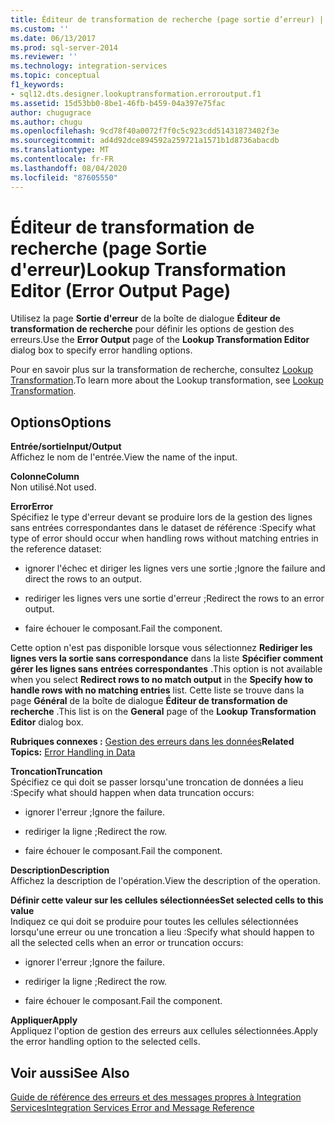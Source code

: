 ```yaml
---
title: Éditeur de transformation de recherche (page sortie d’erreur) | Microsoft Docs
ms.custom: ''
ms.date: 06/13/2017
ms.prod: sql-server-2014
ms.reviewer: ''
ms.technology: integration-services
ms.topic: conceptual
f1_keywords:
- sql12.dts.designer.lookuptransformation.erroroutput.f1
ms.assetid: 15d53bb0-8be1-46fb-b459-04a397e75fac
author: chugugrace
ms.author: chugu
ms.openlocfilehash: 9cd78f40a0072f7f0c5c923cdd51431873402f3e
ms.sourcegitcommit: ad4d92dce894592a259721a1571b1d8736abacdb
ms.translationtype: MT
ms.contentlocale: fr-FR
ms.lasthandoff: 08/04/2020
ms.locfileid: "87605550"
---
```

# <a name="lookup-transformation-editor-error-output-page"></a><span data-ttu-id="8d0a5-102">Éditeur de transformation de recherche (page Sortie d'erreur)</span><span class="sxs-lookup"><span data-stu-id="8d0a5-102">Lookup Transformation Editor (Error Output Page)</span></span>
  <span data-ttu-id="8d0a5-103">Utilisez la page **Sortie d'erreur** de la boîte de dialogue **Éditeur de transformation de recherche** pour définir les options de gestion des erreurs.</span><span class="sxs-lookup"><span data-stu-id="8d0a5-103">Use the **Error Output** page of the **Lookup Transformation Editor** dialog box to specify error handling options.</span></span>  
  
 <span data-ttu-id="8d0a5-104">Pour en savoir plus sur la transformation de recherche, consultez [Lookup Transformation](data-flow/transformations/lookup-transformation.md).</span><span class="sxs-lookup"><span data-stu-id="8d0a5-104">To learn more about the Lookup transformation, see [Lookup Transformation](data-flow/transformations/lookup-transformation.md).</span></span>  
  
## <a name="options"></a><span data-ttu-id="8d0a5-105">Options</span><span class="sxs-lookup"><span data-stu-id="8d0a5-105">Options</span></span>  
 <span data-ttu-id="8d0a5-106">**Entrée/sortie**</span><span class="sxs-lookup"><span data-stu-id="8d0a5-106">**Input/Output**</span></span>  
 <span data-ttu-id="8d0a5-107">Affichez le nom de l'entrée.</span><span class="sxs-lookup"><span data-stu-id="8d0a5-107">View the name of the input.</span></span>  
  
 <span data-ttu-id="8d0a5-108">**Colonne**</span><span class="sxs-lookup"><span data-stu-id="8d0a5-108">**Column**</span></span>  
 <span data-ttu-id="8d0a5-109">Non utilisé.</span><span class="sxs-lookup"><span data-stu-id="8d0a5-109">Not used.</span></span>  
  
 <span data-ttu-id="8d0a5-110">**Error**</span><span class="sxs-lookup"><span data-stu-id="8d0a5-110">**Error**</span></span>  
 <span data-ttu-id="8d0a5-111">Spécifiez le type d'erreur devant se produire lors de la gestion des lignes sans entrées correspondantes dans le dataset de référence :</span><span class="sxs-lookup"><span data-stu-id="8d0a5-111">Specify what type of error should occur when handling rows without matching entries in the reference dataset:</span></span>  
  
-   <span data-ttu-id="8d0a5-112">ignorer l'échec et diriger les lignes vers une sortie ;</span><span class="sxs-lookup"><span data-stu-id="8d0a5-112">Ignore the failure and direct the rows to an output.</span></span>  
  
-   <span data-ttu-id="8d0a5-113">rediriger les lignes vers une sortie d'erreur ;</span><span class="sxs-lookup"><span data-stu-id="8d0a5-113">Redirect the rows to an error output.</span></span>  
  
-   <span data-ttu-id="8d0a5-114">faire échouer le composant.</span><span class="sxs-lookup"><span data-stu-id="8d0a5-114">Fail the component.</span></span>  
  
 <span data-ttu-id="8d0a5-115">Cette option n'est pas disponible lorsque vous sélectionnez **Rediriger les lignes vers la sortie sans correspondance** dans la liste **Spécifier comment gérer les lignes sans entrées correspondantes** .</span><span class="sxs-lookup"><span data-stu-id="8d0a5-115">This option is not available when you select **Redirect rows to no match output** in the **Specify how to handle rows with no matching entries** list.</span></span> <span data-ttu-id="8d0a5-116">Cette liste se trouve dans la page **Général** de la boîte de dialogue **Éditeur de transformation de recherche** .</span><span class="sxs-lookup"><span data-stu-id="8d0a5-116">This list is on the **General** page of the **Lookup Transformation Editor** dialog box.</span></span>  
  
 <span data-ttu-id="8d0a5-117">**Rubriques connexes :** [Gestion des erreurs dans les données](data-flow/error-handling-in-data.md)</span><span class="sxs-lookup"><span data-stu-id="8d0a5-117">**Related Topics:** [Error Handling in Data](data-flow/error-handling-in-data.md)</span></span>  
  
 <span data-ttu-id="8d0a5-118">**Troncation**</span><span class="sxs-lookup"><span data-stu-id="8d0a5-118">**Truncation**</span></span>  
 <span data-ttu-id="8d0a5-119">Spécifiez ce qui doit se passer lorsqu'une troncation de données a lieu :</span><span class="sxs-lookup"><span data-stu-id="8d0a5-119">Specify what should happen when data truncation occurs:</span></span>  
  
-   <span data-ttu-id="8d0a5-120">ignorer l'erreur ;</span><span class="sxs-lookup"><span data-stu-id="8d0a5-120">Ignore the failure.</span></span>  
  
-   <span data-ttu-id="8d0a5-121">rediriger la ligne ;</span><span class="sxs-lookup"><span data-stu-id="8d0a5-121">Redirect the row.</span></span>  
  
-   <span data-ttu-id="8d0a5-122">faire échouer le composant.</span><span class="sxs-lookup"><span data-stu-id="8d0a5-122">Fail the component.</span></span>  
  
 <span data-ttu-id="8d0a5-123">**Description**</span><span class="sxs-lookup"><span data-stu-id="8d0a5-123">**Description**</span></span>  
 <span data-ttu-id="8d0a5-124">Affichez la description de l'opération.</span><span class="sxs-lookup"><span data-stu-id="8d0a5-124">View the description of the operation.</span></span>  
  
 <span data-ttu-id="8d0a5-125">**Définir cette valeur sur les cellules sélectionnées**</span><span class="sxs-lookup"><span data-stu-id="8d0a5-125">**Set selected cells to this value**</span></span>  
 <span data-ttu-id="8d0a5-126">Indiquez ce qui doit se produire pour toutes les cellules sélectionnées lorsqu'une erreur ou une troncation a lieu :</span><span class="sxs-lookup"><span data-stu-id="8d0a5-126">Specify what should happen to all the selected cells when an error or truncation occurs:</span></span>  
  
-   <span data-ttu-id="8d0a5-127">ignorer l'erreur ;</span><span class="sxs-lookup"><span data-stu-id="8d0a5-127">Ignore the failure.</span></span>  
  
-   <span data-ttu-id="8d0a5-128">rediriger la ligne ;</span><span class="sxs-lookup"><span data-stu-id="8d0a5-128">Redirect the row.</span></span>  
  
-   <span data-ttu-id="8d0a5-129">faire échouer le composant.</span><span class="sxs-lookup"><span data-stu-id="8d0a5-129">Fail the component.</span></span>  
  
 <span data-ttu-id="8d0a5-130">**Appliquer**</span><span class="sxs-lookup"><span data-stu-id="8d0a5-130">**Apply**</span></span>  
 <span data-ttu-id="8d0a5-131">Appliquez l'option de gestion des erreurs aux cellules sélectionnées.</span><span class="sxs-lookup"><span data-stu-id="8d0a5-131">Apply the error handling option to the selected cells.</span></span>  
  
## <a name="see-also"></a><span data-ttu-id="8d0a5-132">Voir aussi</span><span class="sxs-lookup"><span data-stu-id="8d0a5-132">See Also</span></span>  
 [<span data-ttu-id="8d0a5-133">Guide de référence des erreurs et des messages propres à Integration Services</span><span class="sxs-lookup"><span data-stu-id="8d0a5-133">Integration Services Error and Message Reference</span></span>](../../2014/integration-services/integration-services-error-and-message-reference.md)  
  
  
